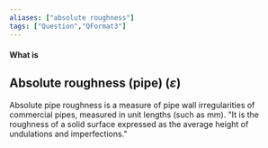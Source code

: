 ```yaml
---
aliases: ["absolute roughness"]
tags: ["Question","QFormat3"]
---
```


#### What is
## Absolute roughness (pipe) ($\varepsilon$)
Absolute pipe roughness is a measure of pipe wall irregularities of commercial pipes, measured in unit lengths (such as mm). 
"It is the roughness of a solid surface expressed as the average height of undulations and imperfections." 